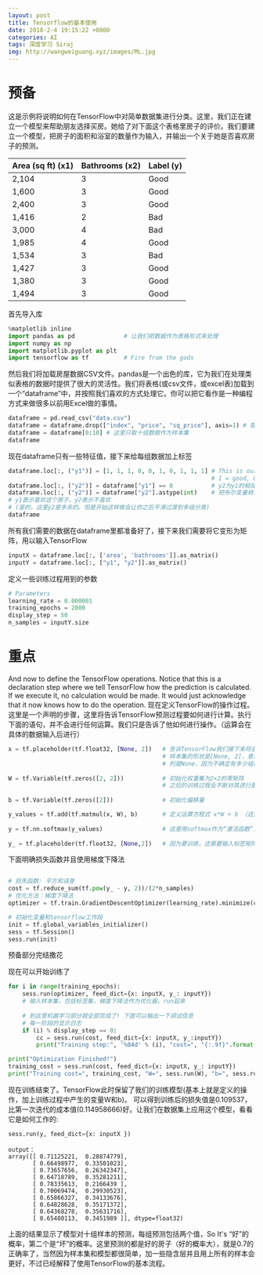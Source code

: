 ```yaml
---
layout: post
title: Tensorflow的基本使用
date: 2018-2-4 19:15:22 +0800
categories: AI
tags: 深度学习 Siraj 
img: http://wangweiguang.xyz/images/ML.jpg
---
```


# 预备

这是示例将说明如何在TensorFlow中对简单数据集进行分类。这里，我们正在建立一个模型来帮助朋友选择买房。她给了对下面这个表格里房子的评价。我们要建立一个模型，把房子的面积和浴室的数量作为输入，并输出一个关于她是否喜欢房子的预测。

| Area (sq ft) (x1) | Bathrooms (x2) | Label (y) |
| ----------------- | -------------- | --------- |
| 2,104             | 3              | Good      |
| 1,600             | 3              | Good      |
| 2,400             | 3              | Good      |
| 1,416             | 2              | Bad       |
| 3,000             | 4              | Bad       |
| 1,985             | 4              | Good      |
| 1,534             | 3              | Bad       |
| 1,427             | 3              | Good      |
| 1,380             | 3              | Good      |
| 1,494             | 3              | Good      |

 首先导入库

```python
%matplotlib inline               
import pandas as pd              # 让我们把数据作为表格形式来处理
import numpy as np               
import matplotlib.pyplot as plt  
import tensorflow as tf          # Fire from the gods 
```

然后我们将加载房屋数据CSV文件。pandas是一个出色的库，它为我们在处理类似表格的数据时提供了很大的灵活性。我们将表格(或csv文件，或excel表)加载到一个“dataframe”中，并按照我们喜欢的方式处理它。你可以把它看作是一种编程方式来做很多以前用Excel做的事情。

```python
dataframe = pd.read_csv("data.csv") 
dataframe = dataframe.drop(["index", "price", "sq_price"], axis=1) # 取出不需要的数据
dataframe = dataframe[0:10] # 这里只取十组数据作为样本集
dataframe
```
现在dataframe只有一些特征值，接下来给每组数据加上标签

```python
dataframe.loc[:, ("y1")] = [1, 1, 1, 0, 0, 1, 0, 1, 1, 1] # This is our friend's list of which houses she liked
                                                          # 1 = good, 0 = bad
dataframe.loc[:, ("y2")] = dataframe["y1"] == 0           # y2为y1的相反数
dataframe.loc[:, ("y2")] = dataframe["y2"].astype(int)    # 把布尔变量转为int型变量
# y1表示喜欢这个房子，y2表示不喜欢
# (是的，这里y2是多余的。但是开始这样做会让你之后平滑过渡到多级分类)
dataframe 
```
所有我们需要的数据在dataframe里都准备好了，接下来我们需要将它变形为矩阵，用以输入TensorFlow

```python
inputX = dataframe.loc[:, ['area', 'bathrooms']].as_matrix()
inputY = dataframe.loc[:, ["y1", "y2"]].as_matrix()
```

定义一些训练过程用到的参数

```python
# Parameters
learning_rate = 0.000001
training_epochs = 2000
display_step = 50
n_samples = inputY.size

```
# 重点
And now to define the TensorFlow operations. Notice that this is a declaration step where we tell TensorFlow how the prediction is calculated. If we execute it, no calculation would be made. It would just acknowledge that it now knows how to do the operation.
现在定义TensorFlow的操作过程。这里是一个声明的步骤，这里将告诉TensorFlow预测过程要如何进行计算。执行下面的语句，并不会进行任何运算。我们只是告诉了他如何进行操作。（运算会在具体的数据输入后进行）

```python
x = tf.placeholder(tf.float32, [None, 2])   # 告诉TensorFlow我们接下来将会输入一组样本集。
                                            # 样本集的形状是[None, 2]，意思是每组（行）样本包含两个数值（面积和浴室数）
                                            # 列是None，因为不确定有多少组样本，因此样本的个数没有限制。
            
W = tf.Variable(tf.zeros([2, 2]))           # 初始化权重集为2×2的零矩阵
                                            # 之后的训练过程会不断对其进行更新
    
b = tf.Variable(tf.zeros([2]))              # 初始化偏移量

y_values = tf.add(tf.matmul(x, W), b)       # 定义运算方程式 x*W + b （这里xW是矩阵乘法）
    
y = tf.nn.softmax(y_values)                 # 这里用softmax作为“激活函数”，会将前一层输出的数字转换为概率形式
    
y_ = tf.placeholder(tf.float32, [None,2])   # 因为要训练，还需要输入标签矩阵

```

下面明确损失函数并且使用梯度下降法

```python

# 损失函数: 平方和误差
cost = tf.reduce_sum(tf.pow(y_ - y, 2))/(2*n_samples)
# 优化方法：梯度下降法
optimizer = tf.train.GradientDescentOptimizer(learning_rate).minimize(cost)
```

```python
# 初始化变量和tensorflow工作段
init = tf.global_variables_initializer()
sess = tf.Session()
sess.run(init)
```

预备部分完结撒花

现在可以开始训练了

```python
for i in range(training_epochs):  
    sess.run(optimizer, feed_dict={x: inputX, y_: inputY}) 
    # 输入样本集，包括标签集，梯度下降法作为优化器，run起来
    
    # 到这里机器学习部分就全部完成了! 下面可以输出一下调试信息 
    # 每一阶段的显示日志
    if (i) % display_step == 0:
        cc = sess.run(cost, feed_dict={x: inputX, y_:inputY})
        print("Training step:", '%04d' % (i), "cost=", "{:.9f}".format(cc),"W=", sess.run(W), "b=", sess.run(b))

print("Optimization Finished!")
training_cost = sess.run(cost, feed_dict={x: inputX, y_: inputY})
print("Training cost=", training_cost, "W=", sess.run(W), "b=", sess.run(b), '\n')

```

现在训练结束了。TensorFlow此时保留了我们的训练模型(基本上就是定义的操作，加上训练过程中产生的变量W和b)。
可以得到训练后的损失值是0.109537，比第一次迭代的成本值(0.114958666)好。让我们在数据集上应用这个模型，看看它是如何工作的:

```python
sess.run(y, feed_dict={x: inputX })
```

```
output：
array([[ 0.71125221,  0.28874779],
       [ 0.66498977,  0.33501023],
       [ 0.73657656,  0.26342347],
       [ 0.64718789,  0.35281211],
       [ 0.78335613,  0.2166439 ],
       [ 0.70069474,  0.29930523],
       [ 0.65866327,  0.34133676],
       [ 0.64828628,  0.35171372],
       [ 0.64368278,  0.35631716],
       [ 0.65480113,  0.3451989 ]], dtype=float32)
```

上面的结果显示了模型对十组样本的预测，每组预测包括两个值，So It's “好”的概率，第二个是“坏”的概率。这里预测的都是好的房子（好的概率大），就是0.7的正确率了，当然因为样本集和模型都很简单，加一些隐含层并且用上所有的样本会更好，不过已经解释了使用TensorFlow的基本流程。

